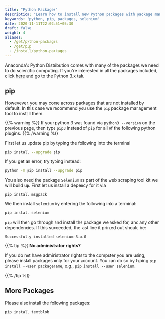 ```yaml
---
title: "Python Packages"
description: "Learn how to install new Python packages with package management tools like pip."
keywords: "python, pip, packages, selenium"
date: 2020-11-11T22:02:51+05:30
draft: false
weight: 4
aliases:
  - /get/python-packages
  - /get/pip
  - /install/python-packages
---
```


Anaconda's Python Distribution comes with many of the packages we need to do scientific computing. If you're interested in all the packages included, click [here](https://docs.continuum.io/anaconda/packages/pkg-docs) and go to the Python 3.x tab.

## pip

Howevever, you may come across packages that are not installed by default.
In this case we recommend you use the `pip` package management tool to install them.

{{% warning %}}
If your python 3 was found via `python3 --version` on the previous page, then type `pip3` instead of `pip` for all of the following python plugins.
{{% /warning %}}

First let us update pip by typing the following into the terminal

```bash
pip install --upgrade pip
```

If you get an error, try typing instead:
```bash
python -m pip install --upgrade pip
```

You also need the package `Selenium` as part of the web scraping tool kit we will build up. First let us install a depency for it via

```bash
pip install msgpack
```

We then install `selenium` by entering the following into a terminal:

```bash
pip install selenium
```

`pip` will then go through and install the package we asked for, and any other dependencies.
If this succeeded, the last line it printed out should be:

```
Successfully installed selenium-3.x.0
```

{{% tip %}}
**No administrator rights?**

If you do not have administrator rights to the computer you are using,
please install packages only for your account.
You can do so by typing `pip install --user packagename`, e.g., `pip install --user selenium`.

{{% /tip %}}

## More Packages

Please also install the following packages:

```bash
pip install textblob
```
